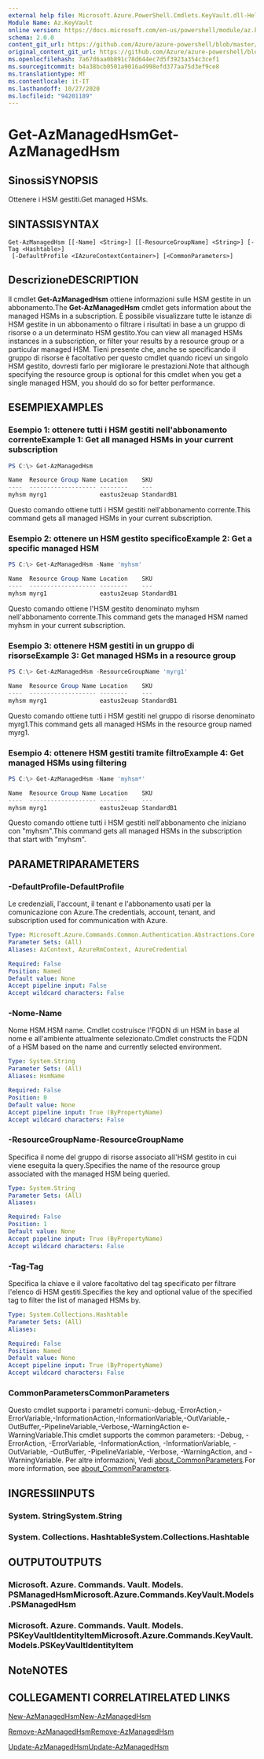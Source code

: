 ```yaml
---
external help file: Microsoft.Azure.PowerShell.Cmdlets.KeyVault.dll-Help.xml
Module Name: Az.KeyVault
online version: https://docs.microsoft.com/en-us/powershell/module/az.keyvault/get-azmanagedhsm
schema: 2.0.0
content_git_url: https://github.com/Azure/azure-powershell/blob/master/src/KeyVault/KeyVault/help/Get-AzManagedHsm.md
original_content_git_url: https://github.com/Azure/azure-powershell/blob/master/src/KeyVault/KeyVault/help/Get-AzManagedHsm.md
ms.openlocfilehash: 7a67d6aa0b891c78d644ec7d5f3923a354c3cef1
ms.sourcegitcommit: b4a38bcb0501a9016a4998efd377aa75d3ef9ce8
ms.translationtype: MT
ms.contentlocale: it-IT
ms.lasthandoff: 10/27/2020
ms.locfileid: "94201189"
---
```

# <span data-ttu-id="adfda-101">Get-AzManagedHsm</span><span class="sxs-lookup"><span data-stu-id="adfda-101">Get-AzManagedHsm</span></span>

## <span data-ttu-id="adfda-102">Sinossi</span><span class="sxs-lookup"><span data-stu-id="adfda-102">SYNOPSIS</span></span>
<span data-ttu-id="adfda-103">Ottenere i HSM gestiti.</span><span class="sxs-lookup"><span data-stu-id="adfda-103">Get managed HSMs.</span></span>

## <span data-ttu-id="adfda-104">SINTASSI</span><span class="sxs-lookup"><span data-stu-id="adfda-104">SYNTAX</span></span>

```
Get-AzManagedHsm [[-Name] <String>] [[-ResourceGroupName] <String>] [-Tag <Hashtable>]
 [-DefaultProfile <IAzureContextContainer>] [<CommonParameters>]
```

## <span data-ttu-id="adfda-105">Descrizione</span><span class="sxs-lookup"><span data-stu-id="adfda-105">DESCRIPTION</span></span>
<span data-ttu-id="adfda-106">Il cmdlet **Get-AzManagedHsm** ottiene informazioni sulle HSM gestite in un abbonamento.</span><span class="sxs-lookup"><span data-stu-id="adfda-106">The **Get-AzManagedHsm** cmdlet gets information about the managed HSMs in a subscription.</span></span> <span data-ttu-id="adfda-107">È possibile visualizzare tutte le istanze di HSM gestite in un abbonamento o filtrare i risultati in base a un gruppo di risorse o a un determinato HSM gestito.</span><span class="sxs-lookup"><span data-stu-id="adfda-107">You can view all managed HSMs instances in a subscription, or filter your results by a resource group or a particular managed HSM.</span></span>
<span data-ttu-id="adfda-108">Tieni presente che, anche se specificando il gruppo di risorse è facoltativo per questo cmdlet quando ricevi un singolo HSM gestito, dovresti farlo per migliorare le prestazioni.</span><span class="sxs-lookup"><span data-stu-id="adfda-108">Note that although specifying the resource group is optional for this cmdlet when you get a single managed HSM, you should do so for better performance.</span></span>

## <span data-ttu-id="adfda-109">ESEMPI</span><span class="sxs-lookup"><span data-stu-id="adfda-109">EXAMPLES</span></span>

### <span data-ttu-id="adfda-110">Esempio 1: ottenere tutti i HSM gestiti nell'abbonamento corrente</span><span class="sxs-lookup"><span data-stu-id="adfda-110">Example 1: Get all managed HSMs in your current subscription</span></span>
```powershell
PS C:\> Get-AzManagedHsm

Name  Resource Group Name Location    SKU
----  ------------------- --------    ---
myhsm myrg1               eastus2euap StandardB1
```

<span data-ttu-id="adfda-111">Questo comando ottiene tutti i HSM gestiti nell'abbonamento corrente.</span><span class="sxs-lookup"><span data-stu-id="adfda-111">This command gets all managed HSMs in your current subscription.</span></span>

### <span data-ttu-id="adfda-112">Esempio 2: ottenere un HSM gestito specifico</span><span class="sxs-lookup"><span data-stu-id="adfda-112">Example 2: Get a specific managed HSM</span></span>
```powershell
PS C:\> Get-AzManagedHsm -Name 'myhsm'

Name  Resource Group Name Location    SKU
----  ------------------- --------    ---
myhsm myrg1               eastus2euap StandardB1
```

<span data-ttu-id="adfda-113">Questo comando ottiene l'HSM gestito denominato myhsm nell'abbonamento corrente.</span><span class="sxs-lookup"><span data-stu-id="adfda-113">This command gets the managed HSM named myhsm in your current subscription.</span></span>

### <span data-ttu-id="adfda-114">Esempio 3: ottenere HSM gestiti in un gruppo di risorse</span><span class="sxs-lookup"><span data-stu-id="adfda-114">Example 3: Get managed HSMs in a resource group</span></span>
```powershell
PS C:\> Get-AzManagedHsm -ResourceGroupName 'myrg1'

Name  Resource Group Name Location    SKU
----  ------------------- --------    ---
myhsm myrg1               eastus2euap StandardB1
```

<span data-ttu-id="adfda-115">Questo comando ottiene tutti i HSM gestiti nel gruppo di risorse denominato myrg1.</span><span class="sxs-lookup"><span data-stu-id="adfda-115">This command gets all managed HSMs in the resource group named myrg1.</span></span>

### <span data-ttu-id="adfda-116">Esempio 4: ottenere HSM gestiti tramite filtro</span><span class="sxs-lookup"><span data-stu-id="adfda-116">Example 4: Get managed HSMs using filtering</span></span>
```powershell
PS C:\> Get-AzManagedHsm -Name 'myhsm*'

Name  Resource Group Name Location    SKU
----  ------------------- --------    ---
myhsm myrg1               eastus2euap StandardB1
```

<span data-ttu-id="adfda-117">Questo comando ottiene tutti i HSM gestiti nell'abbonamento che iniziano con "myhsm".</span><span class="sxs-lookup"><span data-stu-id="adfda-117">This command gets all managed HSMs in the subscription that start with "myhsm".</span></span>

## <span data-ttu-id="adfda-118">PARAMETRI</span><span class="sxs-lookup"><span data-stu-id="adfda-118">PARAMETERS</span></span>

### <span data-ttu-id="adfda-119">-DefaultProfile</span><span class="sxs-lookup"><span data-stu-id="adfda-119">-DefaultProfile</span></span>
<span data-ttu-id="adfda-120">Le credenziali, l'account, il tenant e l'abbonamento usati per la comunicazione con Azure.</span><span class="sxs-lookup"><span data-stu-id="adfda-120">The credentials, account, tenant, and subscription used for communication with Azure.</span></span>

```yaml
Type: Microsoft.Azure.Commands.Common.Authentication.Abstractions.Core.IAzureContextContainer
Parameter Sets: (All)
Aliases: AzContext, AzureRmContext, AzureCredential

Required: False
Position: Named
Default value: None
Accept pipeline input: False
Accept wildcard characters: False
```

### <span data-ttu-id="adfda-121">-Nome</span><span class="sxs-lookup"><span data-stu-id="adfda-121">-Name</span></span>
<span data-ttu-id="adfda-122">Nome HSM.</span><span class="sxs-lookup"><span data-stu-id="adfda-122">HSM name.</span></span> <span data-ttu-id="adfda-123">Cmdlet costruisce l'FQDN di un HSM in base al nome e all'ambiente attualmente selezionato.</span><span class="sxs-lookup"><span data-stu-id="adfda-123">Cmdlet constructs the FQDN of a HSM based on the name and currently selected environment.</span></span>

```yaml
Type: System.String
Parameter Sets: (All)
Aliases: HsmName

Required: False
Position: 0
Default value: None
Accept pipeline input: True (ByPropertyName)
Accept wildcard characters: False
```

### <span data-ttu-id="adfda-124">-ResourceGroupName</span><span class="sxs-lookup"><span data-stu-id="adfda-124">-ResourceGroupName</span></span>
<span data-ttu-id="adfda-125">Specifica il nome del gruppo di risorse associato all'HSM gestito in cui viene eseguita la query.</span><span class="sxs-lookup"><span data-stu-id="adfda-125">Specifies the name of the resource group associated with the managed HSM being queried.</span></span>

```yaml
Type: System.String
Parameter Sets: (All)
Aliases:

Required: False
Position: 1
Default value: None
Accept pipeline input: True (ByPropertyName)
Accept wildcard characters: False
```

### <span data-ttu-id="adfda-126">-Tag</span><span class="sxs-lookup"><span data-stu-id="adfda-126">-Tag</span></span>
<span data-ttu-id="adfda-127">Specifica la chiave e il valore facoltativo del tag specificato per filtrare l'elenco di HSM gestiti.</span><span class="sxs-lookup"><span data-stu-id="adfda-127">Specifies the key and optional value of the specified tag to filter the list of managed HSMs by.</span></span>

```yaml
Type: System.Collections.Hashtable
Parameter Sets: (All)
Aliases:

Required: False
Position: Named
Default value: None
Accept pipeline input: True (ByPropertyName)
Accept wildcard characters: False
```

### <span data-ttu-id="adfda-128">CommonParameters</span><span class="sxs-lookup"><span data-stu-id="adfda-128">CommonParameters</span></span>
<span data-ttu-id="adfda-129">Questo cmdlet supporta i parametri comuni:-debug,-ErrorAction,-ErrorVariable,-InformationAction,-InformationVariable,-OutVariable,-OutBuffer,-PipelineVariable,-Verbose,-WarningAction e-WarningVariable.</span><span class="sxs-lookup"><span data-stu-id="adfda-129">This cmdlet supports the common parameters: -Debug, -ErrorAction, -ErrorVariable, -InformationAction, -InformationVariable, -OutVariable, -OutBuffer, -PipelineVariable, -Verbose, -WarningAction, and -WarningVariable.</span></span> <span data-ttu-id="adfda-130">Per altre informazioni, Vedi [about_CommonParameters](http://go.microsoft.com/fwlink/?LinkID=113216).</span><span class="sxs-lookup"><span data-stu-id="adfda-130">For more information, see [about_CommonParameters](http://go.microsoft.com/fwlink/?LinkID=113216).</span></span>

## <span data-ttu-id="adfda-131">INGRESSI</span><span class="sxs-lookup"><span data-stu-id="adfda-131">INPUTS</span></span>

### <span data-ttu-id="adfda-132">System. String</span><span class="sxs-lookup"><span data-stu-id="adfda-132">System.String</span></span>

### <span data-ttu-id="adfda-133">System. Collections. Hashtable</span><span class="sxs-lookup"><span data-stu-id="adfda-133">System.Collections.Hashtable</span></span>

## <span data-ttu-id="adfda-134">OUTPUT</span><span class="sxs-lookup"><span data-stu-id="adfda-134">OUTPUTS</span></span>

### <span data-ttu-id="adfda-135">Microsoft. Azure. Commands. Vault. Models. PSManagedHsm</span><span class="sxs-lookup"><span data-stu-id="adfda-135">Microsoft.Azure.Commands.KeyVault.Models.PSManagedHsm</span></span>

### <span data-ttu-id="adfda-136">Microsoft. Azure. Commands. Vault. Models. PSKeyVaultIdentityItem</span><span class="sxs-lookup"><span data-stu-id="adfda-136">Microsoft.Azure.Commands.KeyVault.Models.PSKeyVaultIdentityItem</span></span>

## <span data-ttu-id="adfda-137">Note</span><span class="sxs-lookup"><span data-stu-id="adfda-137">NOTES</span></span>

## <span data-ttu-id="adfda-138">COLLEGAMENTI CORRELATI</span><span class="sxs-lookup"><span data-stu-id="adfda-138">RELATED LINKS</span></span>

[<span data-ttu-id="adfda-139">New-AzManagedHsm</span><span class="sxs-lookup"><span data-stu-id="adfda-139">New-AzManagedHsm</span></span>](./New-AzManagedHsm.md)

[<span data-ttu-id="adfda-140">Remove-AzManagedHsm</span><span class="sxs-lookup"><span data-stu-id="adfda-140">Remove-AzManagedHsm</span></span>](./Remove-AzManagedHsm.md)

[<span data-ttu-id="adfda-141">Update-AzManagedHsm</span><span class="sxs-lookup"><span data-stu-id="adfda-141">Update-AzManagedHsm</span></span>](./Update-AzManagedHsm.md)